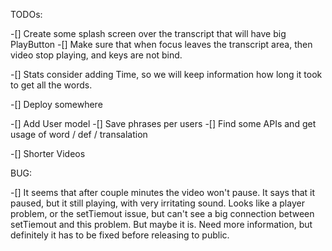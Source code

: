 TODOs:

-[] Create some splash screen over the transcript that will have big PlayButton
-[] Make sure that when focus leaves the transcript area, then video stop playing, and keys are not bind.

-[] Stats consider adding Time, so we will keep information how long it took to get all the words.

-[] Deploy somewhere


-[] Add User model
  -[] Save phrases per users
  -[] Find some APIs and get usage of word / def / transalation


-[] Shorter Videos


BUG:

-[] It seems that after couple minutes the video won't pause. It says that it paused, but it still playing, with very irritating sound. Looks like a player problem, or the setTiemout issue, but can't see a big connection between setTiemout and this problem.
But maybe it is. Need more information, but definitely it has to be fixed before releasing to public.
